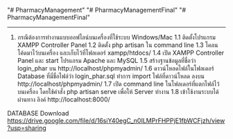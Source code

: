 "# PharmacyManagement" 
"# PharmacyManagementFinal" 
"# PharmacyManagementFinal" 

***********************************************************************
1. กรณีต้องการทำงานแบบออฟไลน์บนเครื่องที่ใช้ระบบ Windows/Mac
 1.1 ติดตั้งโปรแกรม XAMPP Controller Panel 
 1.2 ติดตั้ง php artisan ใน command line
 1.3 โคลนโค้ดมาไว้บนเครื่อง และเก็บไว้ที่โฟลเดอร์ xampp/htdocs/
 1.4 เปิด XAMPP Controller Panel และ start โปรแกรม Apache และ MySQL
 1.5 สร้างฐานข้อมูลที่ชื่อว่า login_phar บน http://localhost/phpmyadmin/
 1.6 ดาวน์โหลดไฟล์ในโฟลเดอร์  Database ที่มี่ชื่อไฟล์ว่า login_phar.sql ทำการ import ไฟล์ที่ดาวน์โหลด ลงบน 
http://localhost/phpmyadmin/ 
 1.7 เปิด command line ในโฟลเดอร์ที่แตกไฟล์ไว้บนเครื่อง โดยใช้คำสั่ง php artisan serve เพื่อให้ Server ทำงาน 
 1.8 เข้าใช้งานระบบได้ผ่านทาง ลิงค์ http://localhost:8000/  
 
 
 
 DATABASE Download
 https://drive.google.com/file/d/16siY40egC_n0ILMPrFHPPjE1fbWCFjzh/view?usp=sharing
